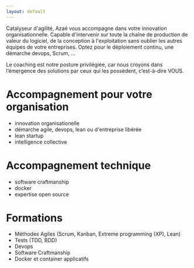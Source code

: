 ```yaml
---
layout: default
---
```



Catalyseur d'agilité, Azaé vous accompagne dans votre innovation organisationnelle. Capable d'intervenir sur toute la chaîne de production de valeur du logiciel, de la conception à l'exploitation sans oublier les autres équipes de votre entreprises. Optez pour le déploiement continu, une démarche devops, Scrum, ...

Le coaching est notre posture privilégiée, car nous croyons dans l’émergence des solutions par ceux qui les possèdent, c’est-à-dire VOUS.


# Accompagnement pour votre organisation

* innovation organisationelle
* démarche agile, devops, lean ou d'entreprise libérée
* lean startup
* intelligence collective


# Accompagnement technique

* software craftmanship
* docker
* expertise open source


# Formations

* Méthodes Agiles (Scrum, Kanban, Extreme programming (XP), Lean)
* Tests (TDD, BDD)
* Devops
* Software Craftmanship
* Docker et container applicatifs


